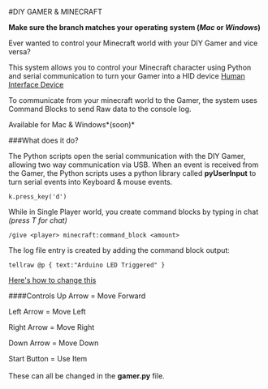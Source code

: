 #DIY GAMER & MINECRAFT

**Make sure the branch matches your operating system (*Mac* or *Windows*)**

Ever wanted to control your Minecraft world with your DIY Gamer and vice versa? 

This system allows you to control your Minecraft character using Python and serial communication to turn your Gamer into a HID device [Human Interface Device](https://en.wikipedia.org/wiki/Human_interface_device "HID")

To communicate from your minecraft world to the Gamer, the system uses Command Blocks to send Raw data to the console log.

Available for Mac & Windows*(soon)*


###What does it do?

The Python scripts open the serial communication with the DIY Gamer, allowing two way communication via USB. When an event is received from the Gamer, the Python scripts uses a python library called **pyUserInput** to turn serial events into Keyboard & mouse events.

`k.press_key('d')`


While in Single Player world, you create command blocks by typing in chat 
*(press T for chat)*

`/give <player> minecraft:command_block <amount>`


The log file entry is created by adding the command block output:

	tellraw @p { text:"Arduino LED Triggered" } 
	
[Here's how to change this](https://www.youtube.com/watch?v=63X1vMd9oUk)

####Controls
Up Arrow     =  Move Forward

Left Arrow   =  Move Left

Right Arrow  =  Move Right

Down Arrow   =  Move Down

Start Button =  Use Item
<br></br>
These can all be changed in the **gamer.py** file.







